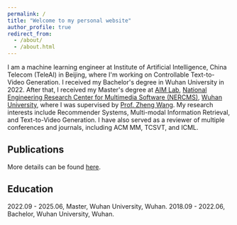 ```yaml
---
permalink: /
title: "Welcome to my personal website"
author_profile: true
redirect_from: 
  - /about/
  - /about.html
---
```


I am a machine learning engineer at Institute of Artificial Intelligence, China Telecom (TeleAI) in Beijing, where I'm working on Controllable Text-to-Video Generation. I received my Bachelor's degree in Wuhan University in 2022. After that, I received my Master's degree at [AIM Lab](aim-nercms.whu.edu.cn), [National Engineering Research Center for Multimedia Software (NERCMS)](multimedia.whu.edu.cn), [Wuhan University](www.whu.edu.cn), where I was supervised by [Prof. Zheng Wang](https://wangzwhu.github.io/home/). My research interests include Recommender Systems, Multi-modal Information Retrieval, and Text-to-Video Generation. I have also served as a reviewer of multiple conferences and journals, including ACM MM, TCSVT, and ICML.

Publications
------
More details can be found [here](https://kevinxu-01.github.io/home/publications/).

Education
------
2022.09 - 2025.06, Master, Wuhan University, Wuhan.
2018.09 - 2022.06, Bachelor, Wuhan University, Wuhan.
